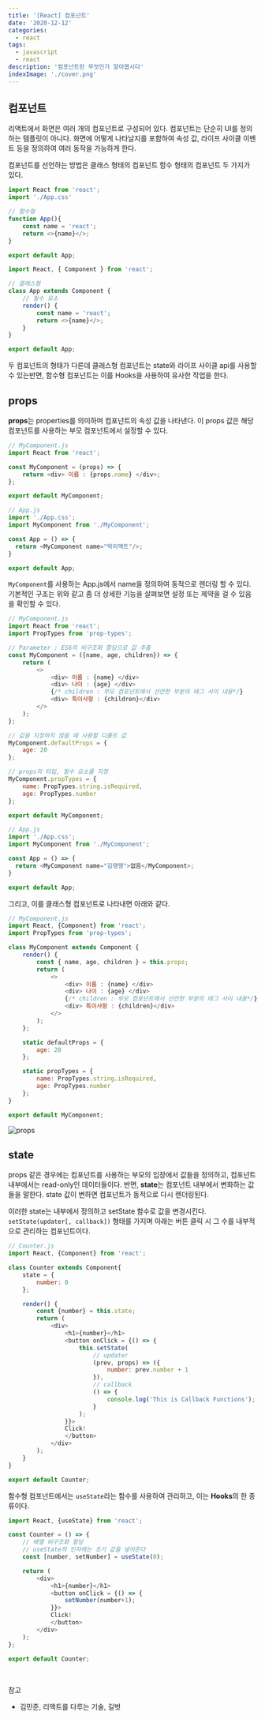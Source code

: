 ```yaml
---
title: '[React] 컴포넌트'
date: '2020-12-12'
categories:
  - react
tags:
  - javascript
  - react
description: '컴포넌트란 무엇인가 알아봅시다'
indexImage: './cover.png'
---
```


## 컴포넌트  

리액트에서 화면은 여러 개의 컴포넌트로 구성되어 있다. 
컴포넌트는 단순히 UI를 정의하는 템플릿이 아니다. 
화면에 어떻게 나타날지를 포함하여 속성 값, 라이프 사이클 이벤트 등을 정의하여 여러 동작을 가능하게 한다.  

컴포넌트를 선언하는 방법은 클래스 형태의 컴포넌트 함수 형태의 컴포넌트 두 가지가 있다.  

``` js
import React from 'react';
import './App.css'

// 함수형
function App(){
	const name = 'react';
	return <>{name}</>;
}

export default App;
```

``` js
import React, { Component } from 'react';

// 클래스형
class App extends Component {
	// 필수 요소
	render() {
		const name = 'react';
		return <>{name}</>;
	}
}

export default App;
```

두 컴포넌트의 형태가 다른데 클래스형 컴포넌트는 state와 라이프 사이클 api를 사용할 수 있는반면, 
함수형 컴포넌트는 이를 Hooks을 사용하여 유사한 작업을 한다. 

## props  

**props**는 properties를 의미하며 컴포넌트의 속성 값을 나타낸다. 
이 props 값은 해당 컴포넌트를 사용하는 부모 컴포넌트에서 설정할 수 있다. 

``` js
// MyComponent.js
import React from 'react';

const MyComponent = (props) => {
	return <div> 이름 : {props.name} </div>;
};

export default MyComponent;
```

``` js
// App.js
import './App.css';
import MyComponent from './MyComponent';

const App = () => {
  return <MyComponent name="박리액트"/>;
}

export default App;
```

```MyComponent```를 사용하는 App.js에서 name을 정의하여 동적으로 렌더링 할 수 있다. 
기본적인 구조는 위와 같고 좀 더 상세한 기능을 살펴보면 설정 또는 제약을 걸 수 있음을 확인할 수 있다.

``` js
// MyComponent.js
import React from 'react';
import PropTypes from 'prop-types';

// Parameter : ES6의 비구조화 할당으로 값 추출
const MyComponent = ({name, age, children}) => {
	return (
		<>
			<div> 이름 : {name} </div>
			<div> 나이 : {age} </div>
			{/* children : 부모 컴포넌트에서 선언한 부분의 태그 사이 내용*/}
			<div> 특이사항 : {children}</div>
		</>
	);
};

// 값을 지정하지 않을 때 사용할 디폴트 값
MyComponent.defaultProps = {
	age: 20
};

// props의 타입, 필수 요소를 지정
MyComponent.propTypes = {
	name: PropTypes.string.isRequired,
	age: PropTypes.number
};

export default MyComponent;
```

``` js
// App.js
import './App.css';
import MyComponent from './MyComponent';

const App = () => {
  return <MyComponent name="김땡땡">없음</MyComponent>;
}

export default App;
```

그리고, 이를 클래스형 컴포넌트로 나타내면 아래와 같다.

``` js
// MyComponent.js
import React, {Component} from 'react';
import PropTypes from 'prop-types';

class MyComponent extends Component {
	render() {
		const { name, age, children } = this.props;
		return (
			<>
				<div> 이름 : {name} </div>
				<div> 나이 : {age} </div>
				{/* children : 부모 컴포넌트에서 선언한 부분의 태그 사이 내용*/}
				<div> 특이사항 : {children}</div>
			</>
		);
	};

	static defaultProps = {
		age: 20
	};

	static propTypes = {
		name: PropTypes.string.isRequired,
		age: PropTypes.number
	};
}

export default MyComponent;
```

![props](./props.png)

## state

props 같은 경우에는 컴포넌트를 사용하는 부모의 입장에서 값들을 정의하고, 
컴포넌트 내부에서는 read-only인 데이터들이다. 
반면, **state**는 컴포넌트 내부에서 변화하는 값들을 말한다. 
state 값이 변하면 컴포넌트가 동적으로 다시 렌더링된다.

이러한 state는 내부에서 정의하고 setState 함수로 값을 변경시킨다. 
```setState(updater[, callback])``` 형태를 가지며 
아래는 버튼 클릭 시 그 수를 내부적으로 관리하는 컴포넌트이다.

``` js
// Counter.js
import React, {Component} from 'react';

class Counter extends Component{
	state = {
		number: 0
	};

	render() {
		const {number} = this.state;
		return (
			<div>
				<h1>{number}</h1>
				<button onClick = {() => {
					this.setState(
						// updater
						(prev, props) => ({
							number: prev.number + 1
						}),
						// callback
						() => {
							console.log('This is Callback Functions');
						}
					);	
				}}>
				Click!
				</button>
			</div>
		);
	}
}

export default Counter;
```

함수형 컴포넌트에서는 ```useState```라는 함수를 사용하여 관리하고, 이는 **Hooks**의 한 종류이다. 

``` js
import React, {useState} from 'react';

const Counter = () => {
	// 배열 비구조화 할당
	// useState의 인자에는 초기 값을 넣어준다
	const [number, setNumber] = useState(0);

	return (
		<div>
			<h1>{number}</h1>
			<button onClick = {() => {
				setNumber(number+1);
			}}>
			Click!
			</button>
		</div>
	);
};

export default Counter;
```

<br/>

참고
- 김민준, 리액트를 다루는 기술, 길벗